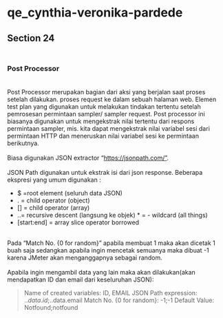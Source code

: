 # qe_cynthia-veronika-pardede
## **Section 24**<br><br>
### **Post Processor**<br><br>

Post Processor merupakan bagian dari aksi yang berjalan saat proses setelah dilakukan. proses  request ke dalam sebuah halaman web. Elemen test plan yang digunakan untuk melakukan tindakan tertentu setelah pemrosesan permintaan sampler/ sampler request. Post processor ini biasanya digunakan untuk mengekstrak nilai tertentu dari respons permintaan sampler, mis. kita dapat mengekstrak nilai variabel sesi dari permintaan HTTP dan meneruskan nilai variabel sesi ke permintaan berikutnya. <br><br>
Biasa digunakan JSON extractor “https://jsonpath.com/”. <br><br>
JSON Path digunakan untuk ekstrak isi dari json response. Beberapa ekspresi yang umum digunakan :
- $ =root element (seluruh data JSON)
- . = child operator (object)
- [] = child operator (array)
- ..= recursive descent (langsung ke objek) * = - wildcard (all things)
- [start:end] = array slice operator borrowed<br><br>

Pada “Match No. {0 for random}” apabila membuat 1 maka akan dicetak 1 buah saja sedangkan apabila ingin mencetak semuanya maka dibuat -1 karena JMeter akan menganggapnya sebagai random. <br><br>
Apabila ingin mengambil data yang lain maka akan dilakukan(akan mendapatkan ID dan email dari keseluruhan JSON):<br>
>Name of created variables: ID, EMAIL
JSON Path expression: $..data.id;$..data.email
Match No. {0 for random}: -1;-1
Default Value: Notfound;notfound

